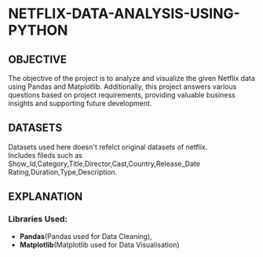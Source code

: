 # NETFLIX-DATA-ANALYSIS-USING-PYTHON
## OBJECTIVE
The objective of the project is to analyze and visualize the given Netflix data using Pandas and Matplotlib. Additionally, this project answers various questions based on project requirements, providing valuable business insights and supporting future development.
## DATASETS
<a herf="">Datasets</a> used here doesn't refelct original datasets of netflix.  
Includes fileds such as Show_Id,Category,Title,Director,Cast,Country,Release_Date	Rating,Duration,Type,Description.
## EXPLANATION
### Libraries Used:
- **Pandas**(Pandas used for Data Cleaning),
- **Matplotlib**(Matplotlib used for Data Visualisation)
